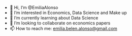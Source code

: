 - 👋 Hi, I’m @EmiliaAlonso
- 👀 I’m interested in Economics, Data Science and Make up
- 🌱 I’m currently learning about Data Science
- 💞️ I’m looking to collaborate on economics papers
- 📫 How to reach me: emilia.belen.alonso@gmail.com

<!---
EmiliaAlonso/EmiliaAlonso is a ✨ special ✨ repository because its `README.md` (this file) appears on your GitHub profile.
You can click the Preview link to take a look at your changes.
--->
